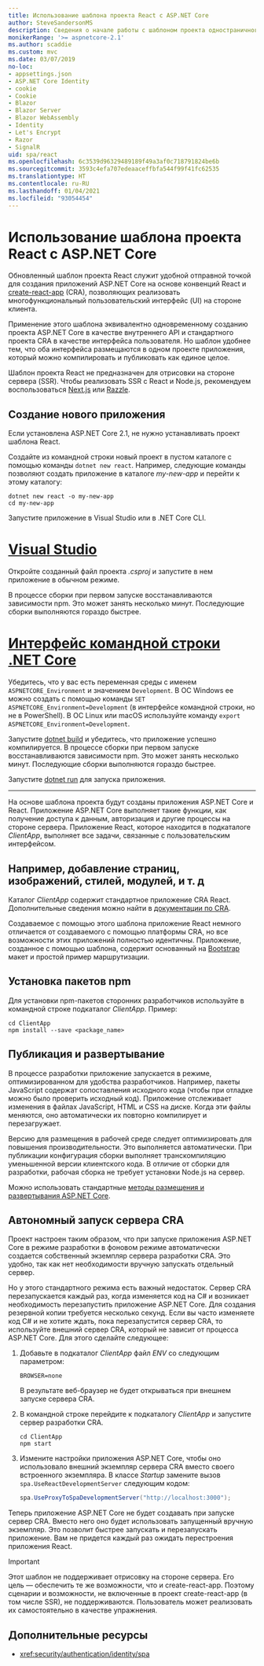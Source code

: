 ```yaml
---
title: Использование шаблона проекта React с ASP.NET Core
author: SteveSandersonMS
description: Сведения о начале работы с шаблоном проекта одностраничного приложения (SPA) ASP.NET Core для React и create-react-app.
monikerRange: '>= aspnetcore-2.1'
ms.author: scaddie
ms.custom: mvc
ms.date: 03/07/2019
no-loc:
- appsettings.json
- ASP.NET Core Identity
- cookie
- Cookie
- Blazor
- Blazor Server
- Blazor WebAssembly
- Identity
- Let's Encrypt
- Razor
- SignalR
uid: spa/react
ms.openlocfilehash: 6c3539d96329489189f49a3af0c718791824be6b
ms.sourcegitcommit: 3593c4efa707edeaaceffbfa544f99f41fc62535
ms.translationtype: HT
ms.contentlocale: ru-RU
ms.lasthandoff: 01/04/2021
ms.locfileid: "93054454"
---
```

# <a name="use-the-react-project-template-with-aspnet-core"></a>Использование шаблона проекта React с ASP.NET Core

Обновленный шаблон проекта React служит удобной отправной точкой для создания приложений ASP.NET Core на основе конвенций React и [create-react-app](https://github.com/facebookincubator/create-react-app) (CRA), позволяющих реализовать многофункциональный пользовательский интерфейс (UI) на стороне клиента.

Применение этого шаблона эквивалентно одновременному созданию проекта ASP.NET Core в качестве внутреннего API и стандартного проекта CRA в качестве интерфейса пользователя. Но шаблон удобнее тем, что оба интерфейса размещаются в одном проекте приложения, который можно компилировать и публиковать как единое целое.

Шаблон проекта React не предназначен для отрисовки на стороне сервера (SSR). Чтобы реализовать SSR с React и Node.js, рекомендуем воспользоваться [Next.js](https://github.com/zeit/next.js/) или [Razzle](https://github.com/jaredpalmer/razzle).

## <a name="create-a-new-app"></a>Создание нового приложения

Если установлена ASP.NET Core 2.1, не нужно устанавливать проект шаблона React.

Создайте из командной строки новый проект в пустом каталоге с помощью команды `dotnet new react`. Например, следующие команды позволяют создать приложение в каталоге *my-new-app* и перейти к этому каталогу:

```dotnetcli
dotnet new react -o my-new-app
cd my-new-app
```

Запустите приложение в Visual Studio или в .NET Core CLI.

# <a name="visual-studio"></a>[Visual Studio](#tab/visual-studio)

Откройте созданный файл проекта *.csproj* и запустите в нем приложение в обычном режиме.

В процессе сборки при первом запуске восстанавливаются зависимости npm. Это может занять несколько минут. Последующие сборки выполняются гораздо быстрее.

# <a name="net-core-cli"></a>[Интерфейс командной строки .NET Core](#tab/netcore-cli)

Убедитесь, что у вас есть переменная среды с именем `ASPNETCORE_Environment` и значением `Development`. В ОС Windows ее можно создать с помощью команды `SET ASPNETCORE_Environment=Development` (в интерфейсе командной строки, но не в PowerShell). В ОС Linux или macOS используйте команду `export ASPNETCORE_Environment=Development`.

Запустите [dotnet build](/dotnet/core/tools/dotnet-build) и убедитесь, что приложение успешно компилируется. В процессе сборки при первом запуске восстанавливаются зависимости npm. Это может занять несколько минут. Последующие сборки выполняются гораздо быстрее.

Запустите [dotnet run](/dotnet/core/tools/dotnet-run) для запуска приложения.

---

На основе шаблона проекта будут созданы приложения ASP.NET Core и React. Приложение ASP.NET Core выполняет такие функции, как получение доступа к данным, авторизация и другие процессы на стороне сервера. Приложение React, которое находится в подкаталоге *ClientApp*, выполняет все задачи, связанные с пользовательским интерфейсом.

## <a name="add-pages-images-styles-modules-etc"></a>Например, добавление страниц, изображений, стилей, модулей, и т. д

Каталог *ClientApp* содержит стандартное приложение CRA React. Дополнительные сведения можно найти в [документации по CRA](https://create-react-app.dev/docs/getting-started/).

Создаваемое с помощью этого шаблона приложение React немного отличается от создаваемого с помощью платформы CRA, но все возможности этих приложений полностью идентичны. Приложение, созданное с помощью шаблона, содержит основанный на [Bootstrap](https://getbootstrap.com/) макет и простой пример маршрутизации.

## <a name="install-npm-packages"></a>Установка пакетов npm

Для установки npm-пакетов сторонних разработчиков используйте в командной строке подкаталог *ClientApp*. Пример:

```console
cd ClientApp
npm install --save <package_name>
```

## <a name="publish-and-deploy"></a>Публикация и развертывание

В процессе разработки приложение запускается в режиме, оптимизированном для удобства разработчиков. Например, пакеты JavaScript содержат сопоставления исходного кода (чтобы при отладке можно было проверить исходный код). Приложение отслеживает изменения в файлах JavaScript, HTML и CSS на диске. Когда эти файлы меняются, оно автоматически их повторно компилирует и перезагружает.

Версию для размещения в рабочей среде следует оптимизировать для повышения производительности. Это выполняется автоматически. При публикации конфигурация сборки выполняет транскомпиляцию уменьшенной версии клиентского кода. В отличие от сборки для разработки, рабочая сборка не требует установки Node.js на сервер.

Можно использовать стандартные [методы размещения и развертывания ASP.NET Core](xref:host-and-deploy/index).

## <a name="run-the-cra-server-independently"></a>Автономный запуск сервера CRA

Проект настроен таким образом, что при запуске приложения ASP.NET Core в режиме разработки в фоновом режиме автоматически создается собственный экземпляр сервера разработки CRA. Это удобно, так как нет необходимости вручную запускать отдельный сервер.

Но у этого стандартного режима есть важный недостаток. Сервер CRA перезапускается каждый раз, когда изменяется код на C# и возникает необходимость перезапустить приложение ASP.NET Core. Для создания резервной копии требуется несколько секунд. Если вы часто изменяете код C# и не хотите ждать, пока перезапустится сервер CRA, то используйте внешний сервер CRA, который не зависит от процесса ASP.NET Core. Для этого сделайте следующее:

1. Добавьте в подкаталог *ClientApp* файл *ENV* со следующим параметром:

    ```
    BROWSER=none
    ```

    В результате веб-браузер не будет открываться при внешнем запуске сервера CRA.

2. В командной строке перейдите к подкаталогу *ClientApp* и запустите сервер разработки CRA.

    ```console
    cd ClientApp
    npm start
    ```

3. Измените настройки приложения ASP.NET Core, чтобы оно использовало внешний экземпляр сервера CRA вместо своего встроенного экземпляра. В классе *Startup* замените вызов `spa.UseReactDevelopmentServer` следующим кодом:

    ```csharp
    spa.UseProxyToSpaDevelopmentServer("http://localhost:3000");
    ```

Теперь приложение ASP.NET Core не будет создавать при запуске сервер CRA. Вместо него оно будет использовать запущенный вручную экземпляр. Это позволит быстрее запускать и перезапускать приложение. Вам не придется каждый раз ожидать перестроения приложения React.

> [!IMPORTANT]
> Этот шаблон не поддерживает отрисовку на стороне сервера. Его цель — обеспечить те же возможности, что и create-react-app. Поэтому сценарии и возможности, не включенные в проект create-react-app (в том числе SSR), не поддерживаются. Пользователь может реализовать их самостоятельно в качестве упражнения.

## <a name="additional-resources"></a>Дополнительные ресурсы

* <xref:security/authentication/identity/spa>
